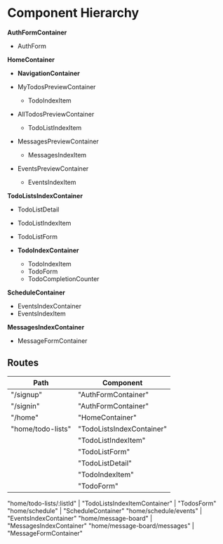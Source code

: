 # Component Hierarchy

**AuthFormContainer**
* AuthForm

**HomeContainer**
* **NavigationContainer**

* MyTodosPreviewContainer
  * TodoIndexItem
* AllTodosPreviewContainer  
  * TodoListIndexItem
* MessagesPreviewContainer
  * MessagesIndexItem
* EventsPreviewContainer  
  * EventsIndexItem



**TodoListsIndexContainer**
* TodoListDetail
* TodoListIndexItem
* TodoListForm

* **TodoIndexContainer**
  * TodoIndexItem
  * TodoForm
  * TodoCompletionCounter

**ScheduleContainer**
* EventsIndexContainer
* EventsIndexItem

**MessagesIndexContainer**
* MessageFormContainer


## Routes


Path              | Component
-----             |-----------
"/signup"         | "AuthFormContainer"
"/signin"         | "AuthFormContainer"
"/home"           | "HomeContainer"
"home/todo-lists" | "TodoListsIndexContainer"
                  | "TodoListIndexItem"
                  | "TodoListForm"
                  | "TodoListDetail"
                  | "TodoIndexItem"
                  | "TodoForm"

"home/todo-lists/:listId" | "TodoListsIndexItemContainer"
                          | "TodosForm"
"home/schedule" | "ScheduleContainer"
"home/schedule/events" | "EventsIndexContainer"
"home/message-board" | "MessagesIndexContainer"
"home/message-board/messages" | "MessageFormContainer"

